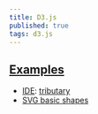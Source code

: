 ```yaml
---
title: D3.js
published: true
tags: d3.js
---
```

## [Examples](http://christopheviau.com/d3list/)

- [IDE](https://softwarerecs.stackexchange.com/questions/11272/recommended-ide-for-d3-js): [tributary](http://tributary.io/inlet/4653053)
- [SVG basic shapes](https://www.dashingd3js.com/svg-basic-shapes-and-d3js)